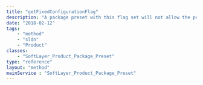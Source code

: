 ```yaml
---
title: "getFixedConfigurationFlag"
description: "A package preset with this flag set will not allow the price's defined in the preset configuration to be overriden during order placement."
date: "2018-02-12"
tags:
    - "method"
    - "sldn"
    - "Product"
classes:
    - "SoftLayer_Product_Package_Preset"
type: "reference"
layout: "method"
mainService : "SoftLayer_Product_Package_Preset"
---
```

